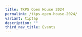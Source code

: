 ```yaml
---
title: TKPS Open House 2024
permalink: /tkps-open-house-2024/
variant: tiptap
description: ""
third_nav_title: Events
---
```

